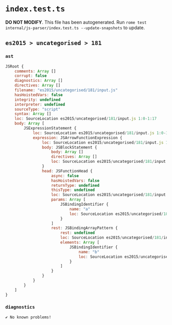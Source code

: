 # `index.test.ts`

**DO NOT MODIFY**. This file has been autogenerated. Run `rome test internal/js-parser/index.test.ts --update-snapshots` to update.

## `es2015 > uncategorised > 181`

### `ast`

```javascript
JSRoot {
	comments: Array []
	corrupt: false
	diagnostics: Array []
	directives: Array []
	filename: "es2015/uncategorised/181/input.js"
	hasHoistedVars: false
	integrity: undefined
	interpreter: undefined
	sourceType: "script"
	syntax: Array []
	loc: SourceLocation es2015/uncategorised/181/input.js 1:0-1:17
	body: Array [
		JSExpressionStatement {
			loc: SourceLocation es2015/uncategorised/181/input.js 1:0-1:17
			expression: JSArrowFunctionExpression {
				loc: SourceLocation es2015/uncategorised/181/input.js 1:0-1:17
				body: JSBlockStatement {
					body: Array []
					directives: Array []
					loc: SourceLocation es2015/uncategorised/181/input.js 1:15-1:17
				}
				head: JSFunctionHead {
					async: false
					hasHoistedVars: false
					returnType: undefined
					thisType: undefined
					loc: SourceLocation es2015/uncategorised/181/input.js 1:0-1:14
					params: Array [
						JSBindingIdentifier {
							name: "a"
							loc: SourceLocation es2015/uncategorised/181/input.js 1:1-1:2 (a)
						}
					]
					rest: JSBindingArrayPattern {
						rest: undefined
						loc: SourceLocation es2015/uncategorised/181/input.js 1:7-1:10
						elements: Array [
							JSBindingIdentifier {
								name: "b"
								loc: SourceLocation es2015/uncategorised/181/input.js 1:8-1:9 (b)
							}
						]
					}
				}
			}
		}
	]
}
```

### `diagnostics`

```
✔ No known problems!

```
